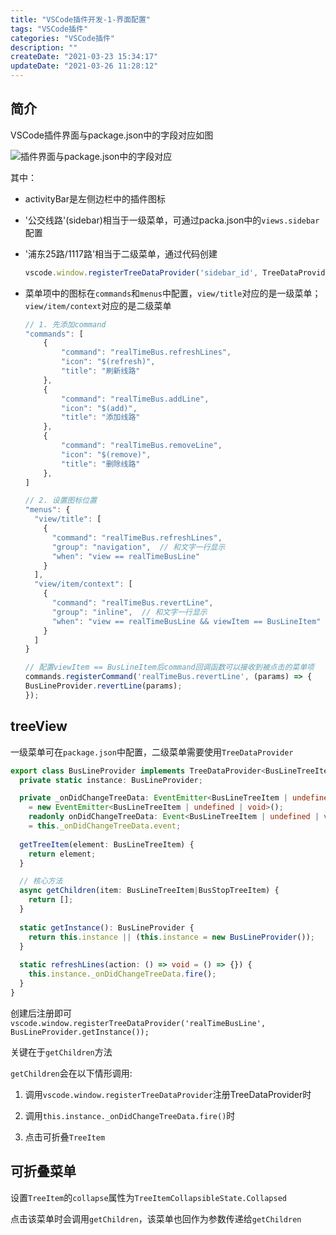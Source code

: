 ```yaml
---
title: "VSCode插件开发-1-界面配置"
tags: "VSCode插件"
categories: "VSCode插件"
description: ""
createDate: "2021-03-23 15:34:17"
updateDate: "2021-03-26 11:28:12"
---
```



## 简介

VSCode插件界面与package.json中的字段对应如图

![插件界面与package.json中的字段对应](https://mrrsblog.oss-cn-shanghai.aliyuncs.com/vscodeExtensionView.png)

其中：

- activityBar是左侧边栏中的插件图标

- '公交线路'(sidebar)相当于一级菜单，可通过packa.json中的`views.sidebar`配置

- '浦东25路/1117路'相当于二级菜单，通过代码创建

    ``` js
    vscode.window.registerTreeDataProvider('sidebar_id', TreeDataProvider);
    ```

- 菜单项中的图标在`commands`和`menus`中配置，`view/title`对应的是一级菜单；`view/item/context`对应的是二级菜单

    ``` js
    // 1. 先添加command
    "commands": [
        {
            "command": "realTimeBus.refreshLines",
            "icon": "$(refresh)",
            "title": "刷新线路"
        },
        {
            "command": "realTimeBus.addLine",
            "icon": "$(add)",
            "title": "添加线路"
        },
        {
            "command": "realTimeBus.removeLine",
            "icon": "$(remove)",
            "title": "删除线路"
        },
    ]
    
    // 2. 设置图标位置
    "menus": {
      "view/title": [
        {
          "command": "realTimeBus.refreshLines",
          "group": "navigation",  // 和文字一行显示
          "when": "view == realTimeBusLine"
        }
      ],
      "view/item/context": [
        {
          "command": "realTimeBus.revertLine",
          "group": "inline",  // 和文字一行显示
          "when": "view == realTimeBusLine && viewItem == BusLineItem"
        }
      ]
    }
    
    // 配置viewItem == BusLineItem后command回调函数可以接收到被点击的菜单项
    commands.registerCommand('realTimeBus.revertLine', (params) => {
    BusLineProvider.revertLine(params);
  });
    ```

## treeView

一级菜单可在`package.json`中配置，二级菜单需要使用`TreeDataProvider`

``` ts
export class BusLineProvider implements TreeDataProvider<BusLineTreeItem|BusStopTreeItem>{
  private static instance: BusLineProvider;

  private _onDidChangeTreeData: EventEmitter<BusLineTreeItem | undefined | void> 
    = new EventEmitter<BusLineTreeItem | undefined | void>();
	readonly onDidChangeTreeData: Event<BusLineTreeItem | undefined | void>
    = this._onDidChangeTreeData.event;
  
  getTreeItem(element: BusLineTreeItem) {
    return element;
  }

  // 核心方法
  async getChildren(item: BusLineTreeItem|BusStopTreeItem) {
    return [];
  }
  
  static getInstance(): BusLineProvider {
    return this.instance || (this.instance = new BusLineProvider());
  }
  
  static refreshLines(action: () => void = () => {}) {
    this.instance._onDidChangeTreeData.fire();
  }
}
```

创建后注册即可`vscode.window.registerTreeDataProvider('realTimeBusLine', BusLineProvider.getInstance());`

关键在于`getChildren`方法

`getChildren`会在以下情形调用:

1. 调用`vscode.window.registerTreeDataProvider`注册TreeDataProvider时

2. 调用`this.instance._onDidChangeTreeData.fire()`时

3. 点击可折叠`TreeItem`

## 可折叠菜单

设置`TreeItem`的`collapse`属性为`TreeItemCollapsibleState.Collapsed`

点击该菜单时会调用`getChildren`，该菜单也回作为参数传递给`getChildren`